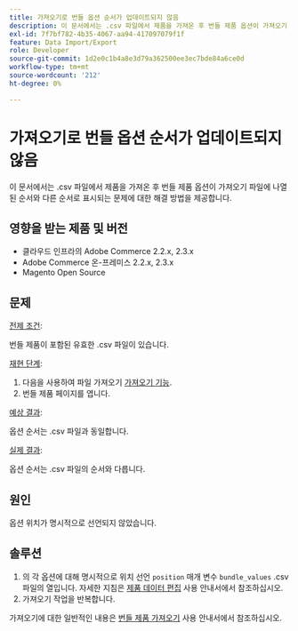 ```yaml
---
title: 가져오기로 번들 옵션 순서가 업데이트되지 않음
description: 이 문서에서는 .csv 파일에서 제품을 가져온 후 번들 제품 옵션이 가져오기 파일에 나열된 순서와 다른 순서로 표시되는 문제에 대한 해결 방법을 제공합니다.
exl-id: 7f7bf782-4b35-4067-aa94-417097079f1f
feature: Data Import/Export
role: Developer
source-git-commit: 1d2e0c1b4a8e3d79a362500ee3ec7bde84a6ce0d
workflow-type: tm+mt
source-wordcount: '212'
ht-degree: 0%

---
```


# 가져오기로 번들 옵션 순서가 업데이트되지 않음

이 문서에서는 .csv 파일에서 제품을 가져온 후 번들 제품 옵션이 가져오기 파일에 나열된 순서와 다른 순서로 표시되는 문제에 대한 해결 방법을 제공합니다.

## 영향을 받는 제품 및 버전

* 클라우드 인프라의 Adobe Commerce 2.2.x, 2.3.x
* Adobe Commerce 온-프레미스 2.2.x, 2.3.x
* Magento Open Source

## 문제

<u>전제 조건</u>:

번들 제품이 포함된 유효한 .csv 파일이 있습니다.

<u>재현 단계</u>:

1. 다음을 사용하여 파일 가져오기 [가져오기 기능](https://docs.magento.com/m2/ee/user_guide/system/data-import.html).
1. 번들 제품 페이지를 엽니다.

<u>예상 결과</u>:

옵션 순서는 .csv 파일과 동일합니다.

<u>실제 결과</u>:

옵션 순서는 .csv 파일의 순서와 다릅니다.

## 원인

옵션 위치가 명시적으로 선언되지 않았습니다.

## 솔루션

1. 의 각 옵션에 대해 명시적으로 위치 선언 `position` 매개 변수 `bundle_values` .csv 파일의 열입니다. 자세한 지침은 [제품 데이터 편집](https://docs.magento.com/m2/ee/user_guide/system/data-transfer-bundle-products.html#method-2-edit-the-product-data) 사용 안내서에서 참조하십시오.
1. 가져오기 작업을 반복합니다.

가져오기에 대한 일반적인 내용은 [번들 제품 가져오기](https://docs.magento.com/m2/ee/user_guide/system/data-transfer-bundle-products.html) 사용 안내서에서 참조하십시오.
